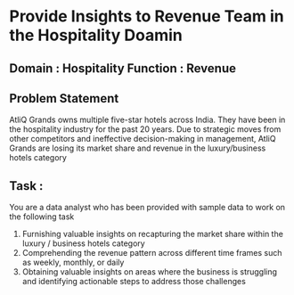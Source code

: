 # Provide Insights to Revenue Team in the Hospitality Doamin

## Domain : Hospitality         Function : Revenue

## Problem Statement

AtliQ Grands owns multiple five-star hotels across India. They have been in the hospitality industry for the past 20 years. Due to strategic moves from other competitors and ineffective decision-making in management, AtliQ Grands are losing its market share and revenue in the luxury/business hotels category

## Task : 

You are a data analyst who has been provided with sample data to work on the following task

1. Furnishing valuable insights on recapturing the market share within the luxury / business hotels category
2. Comprehending the revenue pattern across different time frames such as weekly, monthly, or daily
3. Obtaining valuable insights on areas where the business is struggling and identifying actionable steps to address those challenges
